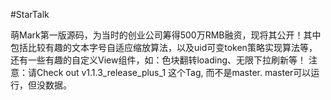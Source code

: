 #StarTalk

萌Mark第一版源码，为当时的创业公司筹得500万RMB融资，现将其公开！其中包括比较有趣的文本字号自适应缩放算法，以及uid可变token策略实现算法等，还有一些有趣的自定义View组件，如：色块翻转loading、无限下拉刷新等！
注意：请Check out v1.1.3_release_plus_1 这个Tag, 而不是master. master可以运行，但没数据。